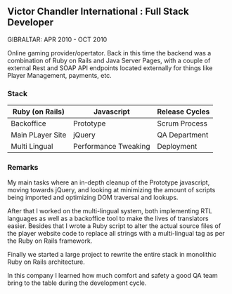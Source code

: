 ## Victor Chandler International : Full Stack Developer

GIBRALTAR: APR 2010 - OCT 2010

Online gaming provider/opertator.
Back in this time the backend was a combination of Ruby on Rails and Java Server Pages,
with a couple of external Rest and SOAP API endpoints located externally for things like
Player Management, payments, etc.

### Stack

| Ruby (on Rails)  | Javascript           | Release Cycles |
|------------------|----------------------|----------------|
| Backoffice       | Prototype            | Scrum Process  |
| Main PLayer Site | jQuery               | QA Department  |
| Multi Lingual    | Performance Tweaking | Deployment     |

### Remarks

My main tasks where an in-depth cleanup of the Prototype javascript,
moving towards jQuery, and looking at minimizing the amount of scripts
being imported and optimizing DOM traversal and lookups.

After that I worked on the multi-lingual system, both implementing
RTL languages as well as a backoffice tool to make the lives of translators
easier.
Besides that I wrote a Ruby script to alter the actual source files of the
player website code to replace all strings with a multi-lingual tag as per
the Ruby on Rails framework.

Finally we started a large project to rewrite the entire stack in monolithic
Ruby on Rails architecture.

In this company I learned how much comfort and safety a good QA team bring to the
table during the development cycle.